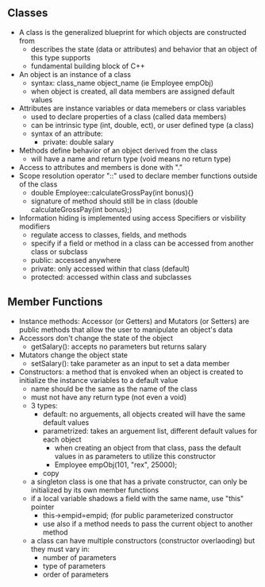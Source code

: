 ## Classes
- A class is the generalized blueprint for which objects are constructed from
  - describes the state (data or attributes) and behavior that an object of this type supports
  - fundamental building block of C++
- An object is an instance of a class
  - syntax: class_name object_name (ie Employee empObj)
  - when object is created, all data members are assigned default values
- Attributes are instance variables or data memebers or class variables
  - used to declare properties of a class (called data members)
  - can be intrinsic type (int, double, ect), or user defined type (a class)
  - syntax of an attribute:
    - private: double salary
- Methods define behavior of an object derived from the class
  - will have a name and return type (void means no return type)
- Access to attributes and members is done with "."
- Scope resolution operator "::" used to declare member functions outside of the class
  - double Employee::calculateGrossPay(int bonus){}
  - signature of method should still be in class (double calculateGrossPay(int bonus);)
- Information hiding is implemented using access Specifiers or visbility modifiers
  - regulate access to classes, fields, and methods
  - specify if a field or method in a class can be accessed from another class or subclass
  - public: accessed anywhere
  - private: only accessed within that class (default)
  - protected: accessed within class and subclasses

## Member Functions
- Instance methods: Accessor (or Getters) and Mutators (or Setters) are public methods that allow the user to manipulate an object's data
- Accessors don't change the state of the object
  - getSalary(): accepts no parameters but returns salary
- Mutators change the object state
  - setSalary(): take parameter as an input to set a data member
- Constructors: a method that is envoked when an object is created to initialize the instance variables to a default value
  - name should be the same as the name of the class
  - must not have any return type (not even a void)
  - 3 types: 
    - default: no arguements, all objects created will have the same default values
    - parametrized: takes an arguement list, different default values for each object
      - when creating an object from that class, pass the default values in as parameters to utilize this constructor 
      - Employee empObj(101, "rex", 25000);
    - copy
  - a singleton class is one that has a private constructor, can only be initialized by its own member functions
  - if a local variable shadows a field with the same name, use "this" pointer
    - this->empid=empid; (for public parameterized constructor
    - use also if a method needs to pass the current object to another method
  - a class can have multiple constructors (constructor overlaoding) but they must vary in:
    - number of parameters
    - type of parameters
    - order of parameters
